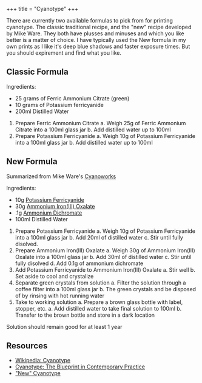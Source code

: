 +++
title = "Cyanotype"
+++

There are currently two available formulas to pick from for printing cyanotype. The classic traditional recipe, and the "new" recipe developed by Mike Ware. They both have plusses and minuses and which you like better is a matter of choice. I have typically used the New formula in my own prints as I like it's deep blue shadows and faster exposure times. But you should expirement and find what you like.

## Classic Formula

Ingredients:
- 25 grams of Ferric Ammonium Citrate (green)
- 10 grams of Potassium ferricyanide
- 200ml Distilled Water

1. Prepare Ferric Ammonium Citrate
    a. Weigh 25g of Ferric Ammonium Citrate into a 100ml glass jar
    b. Add distilled water up to 100ml
2. Prepare Potassium Ferricyanide
    a. Weigh 10g of Potassium Ferricyanide into a 100ml glass jar
    b. Add distilled water up to 100ml

## New Formula

Summarized from Mike Ware's [Cyanoworks](https://www.mikeware.co.uk/downloads/CyanoWork.pdf)

Ingredients:
- 10g [Potassium Ferricyanide](https://www.ebay.com/itm/164333061587)
- 30g [Ammonium Iron(III) Oxalate](https://www.ebay.com/itm/164022050083)
- .1g [Ammonium Dichromate](https://www.bostick-sullivan.com/product/ammonium-dichromate-100gm/)
- 100ml Distilled Water

1. Prepare Potassium Ferricyanide
    a. Weigh 10g of Potassium Ferricyanide into a 100ml glass jar
    b. Add 20ml of distilled water
    c. Stir until fully disolved.
2. Prepare Ammonium Iron(III) Oxalate
    a. Weigh 30g of Ammonium Iron(III) Oxalate into a 100ml glass jar
    b. Add 30ml of distilled water
    c. Stir until fully disolved
    d. Add 0.1g of ammonium dichromate
3. Add Potassium Ferricyanide to Ammonium Iron(III) Oxalate
    a. Stir well
    b. Set aside to cool and crystalize
4. Separate green crystals from solution
    a. Filter the solution through a coffee filter into a 100ml glass jar
    b. The green crystals and be disposed of by rinsing with hot running water
5. Take to working solution
    a. Prepare a brown glass bottle with label, stopper, etc.
    a. Add distilled water to take final solution to 100ml
    b. Transfer to the brown bottle and store in a dark location

Solution should remain good for at least 1 year

## Resources
- [Wikipedia: Cyanotype](https://en.wikipedia.org/wiki/Cyanotype)
- [Cyanotype: The Blueprint in Contemporary Practice](https://www.amazon.com/Cyanotype-Blueprint-Contemporary-Alternative-Photography/dp/1138338834)
- ["New" Cyanotype](https://www.mikeware.co.uk/mikeware/New_Cyanotype_Process.html)

